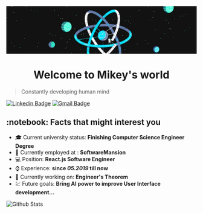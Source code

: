 <img src="./background.jpg" align="center" />
<h1 align="center">
  Welcome to Mikey's world
</h1>

> Constantly developing human mind

[![Linkedin Badge](https://img.shields.io/badge/-Lindkedin-blue?style=flat-square&logo=Linkedin&logoColor=white&link=https://www.linkedin.com/in/mikolaj-zatorski/)](https://www.linkedin.com/in/mikolaj-zatorski/) 
[![Gmail Badge](https://img.shields.io/badge/-Gmail-Red?style=flat-square&logo=Gmail&logoColor=white&link=mailto:mikolajzatorski1@gmail.com)](mailto:mikolajzatorski1@gmail.com)


<h2>:notebook: Facts that might interest you </h2>

  * :mortar_board: Current university status: **Finishing Computer Science Engineer Degree**
  * :money_with_wings: Currently employed at : **SoftwareMansion**
  * :computer: Position: **React.js Software Engineer**
  * :watch: Experience: **since *05.2019* till now**
  * :sushi: Currently working on: **Engineer's Theorem**
  * :chart: Future goals: **Bring AI power to improve User Interface development...**


![Github Stats](https://github-readme-stats.vercel.app/api?username=MikeyZat&count_private=true&show_icons=true&title_color=fff&icon_color=79ff97&text_color=9f9f9f&bg_color=151515)
